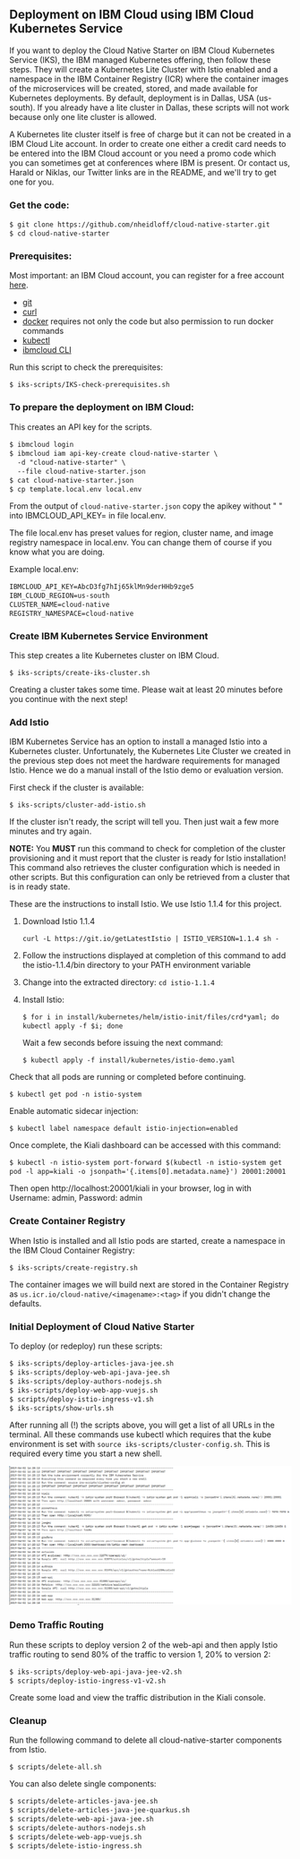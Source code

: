 ## Deployment on IBM Cloud using IBM Cloud Kubernetes Service

If you want to deploy the Cloud Native Starter on IBM Cloud Kubernetes Service (IKS), the IBM managed Kubernetes offering, then follow these steps. They will create a Kubernetes Lite Cluster with Istio enabled and a namespace in the IBM Container Registry (ICR) where the container images of the microservices will be created, stored, and made available for Kubernetes deployments. By default, deployment is in Dallas, USA (us-south). If you already have a lite cluster in Dallas, these scripts will not work because only one lite cluster is allowed. 

A Kubernetes lite cluster itself is free of charge but it can not be created in a IBM Cloud Lite account. In order to create one either a credit card needs to be entered into the IBM Cloud account or you need a promo code which you can sometimes get at conferences where IBM is present. Or contact us, Harald or Niklas, our Twitter links are in the README, and we'll try to get one for you. 


### Get the code:

```
$ git clone https://github.com/nheidloff/cloud-native-starter.git
$ cd cloud-native-starter
```
### Prerequisites:
Most important: an IBM Cloud account, you can register for a free account [here](http://ibm.biz/nheidloff).

* [git](https://git-scm.com/book/en/v2/Getting-Started-Installing-Git) 
* [curl](https://curl.haxx.se/download.html)
* [docker](https://docs.docker.com/install/) requires not only the code but also permission to run docker commands
* [kubectl](https://kubernetes.io/docs/tasks/tools/install-kubectl/)
* [ibmcloud CLI](https://cloud.ibm.com/docs/home/tools) 

Run this script to check the prerequisites:

```
$ iks-scripts/IKS-check-prerequisites.sh
```

### To prepare the deployment on IBM Cloud:

This creates an API key for the scripts.


```
$ ibmcloud login
$ ibmcloud iam api-key-create cloud-native-starter \
  -d "cloud-native-starter" \
  --file cloud-native-starter.json
$ cat cloud-native-starter.json
$ cp template.local.env local.env 
```

From the output of `cloud-native-starter.json` copy the apikey without " " into IBMCLOUD_API_KEY= in file local.env.

The file local.env has preset values for region, cluster name, and image registry namespace in local.env. You can change them of course if you know what you are doing.

Example local.env:

```
IBMCLOUD_API_KEY=AbcD3fg7hIj65klMn9derHHb9zge5
IBM_CLOUD_REGION=us-south
CLUSTER_NAME=cloud-native
REGISTRY_NAMESPACE=cloud-native
```


### Create IBM Kubernetes Service Environment

This step creates a lite Kubernetes cluster on IBM Cloud. 

```
$ iks-scripts/create-iks-cluster.sh
```

Creating a cluster takes some time. Please wait at least 20 minutes before you continue with the next step!

### Add Istio

IBM Kubernetes Service has an option to install a managed Istio into a Kubernetes cluster. Unfortunately, the Kubernetes Lite Cluster we created in the previous step does not meet the hardware requirements for managed Istio. Hence we do a manual install of the Istio demo or evaluation version.

First check if the cluster is available:

```
$ iks-scripts/cluster-add-istio.sh
```

If the cluster isn't ready, the script will tell you. Then just wait a few more minutes and try again.

**NOTE:** You **MUST** run this command to check for completion of the cluster provisioning and it must report that the cluster is ready for Istio installation! This command also retrieves the cluster configuration which is needed in other scripts. But this configuration can only be retrieved from a cluster that is in ready state.  

These are the instructions to install Istio. We use Istio 1.1.4 for this project.

1. Download Istio 1.1.4 
   ```
   curl -L https://git.io/getLatestIstio | ISTIO_VERSION=1.1.4 sh -
   ```
    
2. Follow the instructions displayed at completion of this command to add the istio-1.1.4/bin directory to your PATH environment variable

3. Change into the extracted directory: `cd istio-1.1.4`

4. Install Istio:

    ```
    $ for i in install/kubernetes/helm/istio-init/files/crd*yaml; do kubectl apply -f $i; done
    ```
    
    Wait a few seconds before issuing the next command:

    ```
    $ kubectl apply -f install/kubernetes/istio-demo.yaml
    ```

Check that all pods are running or completed before continuing.

```
$ kubectl get pod -n istio-system
```

Enable automatic sidecar injection:

```
$ kubectl label namespace default istio-injection=enabled
```


Once complete, the Kiali dashboard can be accessed with this command:

```
$ kubectl -n istio-system port-forward $(kubectl -n istio-system get pod -l app=kiali -o jsonpath='{.items[0].metadata.name}') 20001:20001
```
Then open http://localhost:20001/kiali in your browser, log in with Username: admin, Password: admin

### Create Container Registry

When Istio is installed and all Istio pods are started, create a namespace in the IBM Cloud Container Registry:

```
$ iks-scripts/create-registry.sh
```

The container images we will build next are stored in the Container Registry as `us.icr.io/cloud-native/<imagename>:<tag>` if you didn't change the defaults.


### Initial Deployment of Cloud Native Starter

To deploy (or redeploy) run these scripts:

```
$ iks-scripts/deploy-articles-java-jee.sh
$ iks-scripts/deploy-web-api-java-jee.sh
$ iks-scripts/deploy-authors-nodejs.sh
$ iks-scripts/deploy-web-app-vuejs.sh
$ scripts/deploy-istio-ingress-v1.sh
$ iks-scripts/show-urls.sh
```
After running all (!) the scripts above, you will get a list of all URLs in the terminal. All these commands use kubectl which requires that the kube environment is set with `source iks-scripts/cluster-config.sh`. This is required every time you start a new shell.

<kbd><img src="../images/IKS-urls.png" /></kbd>

### Demo Traffic Routing

Run these scripts to deploy version 2 of the web-api and then apply Istio traffic routing to send 80% of the traffic to version 1, 20% to version 2:

```
$ iks-scripts/deploy-web-api-java-jee-v2.sh
$ scripts/deploy-istio-ingress-v1-v2.sh
``` 

Create some load and view the traffic distribution in the Kiali console.

### Cleanup

Run the following command to delete all cloud-native-starter components from Istio.

```
$ scripts/delete-all.sh
```

You can also delete single components:

```
$ scripts/delete-articles-java-jee.sh
$ scripts/delete-articles-java-jee-quarkus.sh
$ scripts/delete-web-api-java-jee.sh
$ scripts/delete-authors-nodejs.sh
$ scripts/delete-web-app-vuejs.sh
$ scripts/delete-istio-ingress.sh
```



